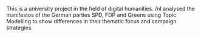 This is a university project in the field of digital humanities.
/nI analysed the manifestos of the German parties SPD, FDP and Greens using Topic Modelling to show differences in their thematic focus and campaign strategies.
